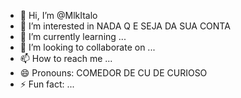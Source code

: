 - 👋 Hi, I’m @MlkItalo
- 👀 I’m interested in NADA Q E SEJA DA SUA CONTA
- 🌱 I’m currently learning ...
- 💞️ I’m looking to collaborate on ...
- 📫 How to reach me ...
- 😄 Pronouns: COMEDOR DE CU DE CURIOSO
- ⚡ Fun fact: ...

<!---
MlkItalo/MlkItalo is a ✨ special ✨ repository because its `README.md` (this file) appears on your GitHub profile.
You can click the Preview link to take a look at your changes.
--->
